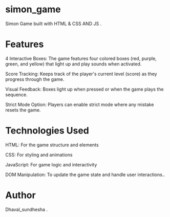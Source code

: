 # simon_game
Simon Game built with HTML & CSS AND JS .

# Features
4 Interactive Boxes: The game features four colored boxes (red, purple, green, and yellow) that light up and play sounds when activated.

Score Tracking: Keeps track of the player's current level (score) as they progress through the game.

Visual Feedback: Boxes light up when pressed or when the game plays the sequence.

Strict Mode Option: Players can enable strict mode where any mistake resets the game.

# Technologies Used 
HTML: For the game structure and elements

CSS: For styling and animations

JavaScript: For game logic and interactivity

DOM Manipulation: To update the game state and handle user interactions..

# Author 
Dhaval_sundhesha .